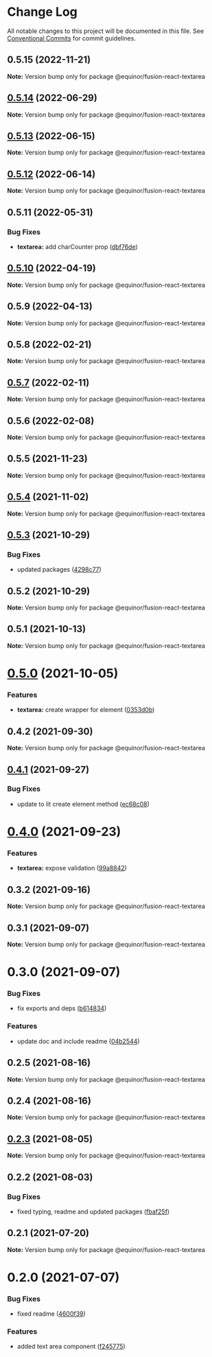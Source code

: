 # Change Log

All notable changes to this project will be documented in this file.
See [Conventional Commits](https://conventionalcommits.org) for commit guidelines.

## 0.5.15 (2022-11-21)

**Note:** Version bump only for package @equinor/fusion-react-textarea





## [0.5.14](https://github.com/equinor/fusion-react-components/compare/@equinor/fusion-react-textarea@0.5.13...@equinor/fusion-react-textarea@0.5.14) (2022-06-29)

**Note:** Version bump only for package @equinor/fusion-react-textarea





## [0.5.13](https://github.com/equinor/fusion-react-components/compare/@equinor/fusion-react-textarea@0.5.12...@equinor/fusion-react-textarea@0.5.13) (2022-06-15)

**Note:** Version bump only for package @equinor/fusion-react-textarea





## [0.5.12](https://github.com/equinor/fusion-react-components/compare/@equinor/fusion-react-textarea@0.5.11...@equinor/fusion-react-textarea@0.5.12) (2022-06-14)

**Note:** Version bump only for package @equinor/fusion-react-textarea





## 0.5.11 (2022-05-31)


### Bug Fixes

* **textarea:** add charCounter prop ([dbf76de](https://github.com/equinor/fusion-react-components/commit/dbf76dea811b1a5ddbc71b91d0ec17a0700e6e82))





## [0.5.10](https://github.com/equinor/fusion-react-components/compare/@equinor/fusion-react-textarea@0.5.9...@equinor/fusion-react-textarea@0.5.10) (2022-04-19)

**Note:** Version bump only for package @equinor/fusion-react-textarea





## 0.5.9 (2022-04-13)

**Note:** Version bump only for package @equinor/fusion-react-textarea





## 0.5.8 (2022-02-21)

**Note:** Version bump only for package @equinor/fusion-react-textarea





## [0.5.7](https://github.com/equinor/fusion-react-components/compare/@equinor/fusion-react-textarea@0.5.6...@equinor/fusion-react-textarea@0.5.7) (2022-02-11)

**Note:** Version bump only for package @equinor/fusion-react-textarea





## 0.5.6 (2022-02-08)

**Note:** Version bump only for package @equinor/fusion-react-textarea





## 0.5.5 (2021-11-23)

**Note:** Version bump only for package @equinor/fusion-react-textarea





## [0.5.4](https://github.com/equinor/fusion-react-components/compare/@equinor/fusion-react-textarea@0.5.3...@equinor/fusion-react-textarea@0.5.4) (2021-11-02)

**Note:** Version bump only for package @equinor/fusion-react-textarea





## [0.5.3](https://github.com/equinor/fusion-react-components/compare/@equinor/fusion-react-textarea@0.5.2...@equinor/fusion-react-textarea@0.5.3) (2021-10-29)


### Bug Fixes

* updated packages ([4298c77](https://github.com/equinor/fusion-react-components/commit/4298c778c4c5385398a92d8b71feee3b17ba64c0))





## 0.5.2 (2021-10-29)

**Note:** Version bump only for package @equinor/fusion-react-textarea





## 0.5.1 (2021-10-13)

**Note:** Version bump only for package @equinor/fusion-react-textarea





# [0.5.0](https://github.com/equinor/fusion-react-components/compare/@equinor/fusion-react-textarea@0.4.2...@equinor/fusion-react-textarea@0.5.0) (2021-10-05)


### Features

* **textarea:** create wrapper for element ([0353d0b](https://github.com/equinor/fusion-react-components/commit/0353d0bf7aef2647698f819dd927350c3bd25848))





## 0.4.2 (2021-09-30)

**Note:** Version bump only for package @equinor/fusion-react-textarea





## [0.4.1](https://github.com/equinor/fusion-react-components/compare/@equinor/fusion-react-textarea@0.4.0...@equinor/fusion-react-textarea@0.4.1) (2021-09-27)


### Bug Fixes

* update to lit create element method ([ec68c08](https://github.com/equinor/fusion-react-components/commit/ec68c08d5cbcba43a1b8ca064cccc73662f17421))





# [0.4.0](https://github.com/equinor/fusion-react-components/compare/@equinor/fusion-react-textarea@0.3.2...@equinor/fusion-react-textarea@0.4.0) (2021-09-23)


### Features

* **textarea:** expose validation ([99a8842](https://github.com/equinor/fusion-react-components/commit/99a88423d79829f7e499d3d8a3f5ec1be105adb3))





## 0.3.2 (2021-09-16)

**Note:** Version bump only for package @equinor/fusion-react-textarea





## 0.3.1 (2021-09-07)

**Note:** Version bump only for package @equinor/fusion-react-textarea





# 0.3.0 (2021-09-07)


### Bug Fixes

* fix exports and deps ([b614834](https://github.com/equinor/fusion-react-components/commit/b614834c32db4fbb9b06407e53557109128ec95b))


### Features

* update doc and include readme ([04b2544](https://github.com/equinor/fusion-react-components/commit/04b25443398507b35c3b88bf90a26d56c5b1c460))





## 0.2.5 (2021-08-16)

**Note:** Version bump only for package @equinor/fusion-react-textarea





## 0.2.4 (2021-08-16)

**Note:** Version bump only for package @equinor/fusion-react-textarea





## [0.2.3](https://github.com/equinor/fusion-react-components/compare/@equinor/fusion-react-textarea@0.2.2...@equinor/fusion-react-textarea@0.2.3) (2021-08-05)

**Note:** Version bump only for package @equinor/fusion-react-textarea





## 0.2.2 (2021-08-03)


### Bug Fixes

* fixed typing, readme and updated packages ([fbaf25f](https://github.com/equinor/fusion-react-components/commit/fbaf25f7539d349c5f0fb3bd3a1a22b2b055b754))





## 0.2.1 (2021-07-20)

**Note:** Version bump only for package @equinor/fusion-react-textarea





# 0.2.0 (2021-07-07)


### Bug Fixes

* fixed readme ([4600f39](https://github.com/equinor/fusion-react-components/commit/4600f3918add9940729328c19396000b5da1e870))


### Features

* added text area component ([f245775](https://github.com/equinor/fusion-react-components/commit/f245775348b06a5a5095a719a5b8540411a94567))
